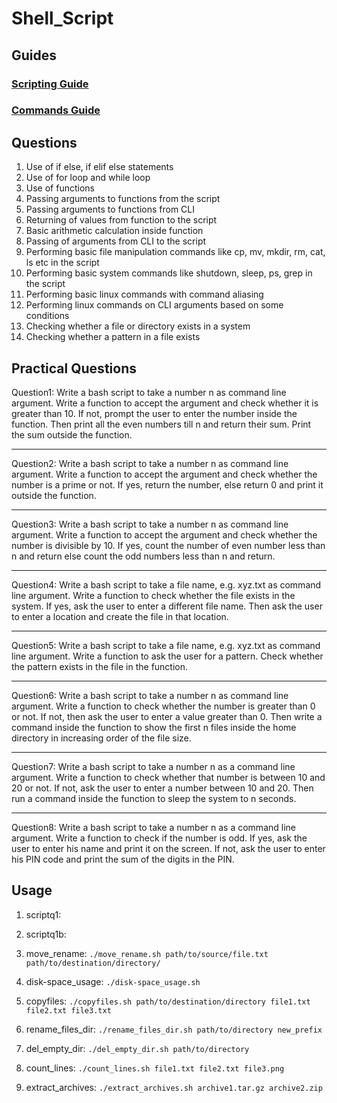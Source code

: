 # Shell_Script

## Guides 

### [Scripting Guide](Short-Guide.md)

### [Commands Guide](Linux-Commands-Guide.md)

## Questions

1. Use of if else, if elif else statements
2. Use of for loop and while loop
3. Use of functions
4. Passing arguments to functions from the script
5. Passing arguments to functions from CLI
6. Returning of values from function to the script
7. Basic arithmetic calculation inside function
8. Passing of arguments from CLI to the script
9. Performing basic file manipulation commands like cp, mv, mkdir, rm, cat, ls etc in the script
10. Performing basic system commands like shutdown, sleep, ps, grep in the script
11. Performing basic linux commands with command aliasing
12. Performing linux commands on CLI arguments based on some conditions
13. Checking whether a file or directory exists in a system
14. Checking whether a pattern in a file exists

## Practical Questions

Question1: Write a bash script to take a number n as command line argument. Write a
function to accept the argument and check whether it is greater than 10. If not, prompt
the user to enter the number inside the function. Then print all the even numbers till n
and return their sum. Print the sum outside the function.
--- ---
Question2: Write a bash script to take a number n as command line argument. Write a
function to accept the argument and check whether the number is a prime or not. If yes,
return the number, else return 0 and print it outside the function.
--- ---
Question3: Write a bash script to take a number n as command line argument. Write a
function to accept the argument and check whether the number is divisible by 10. If yes,
count the number of even number less than n and return else count the odd numbers less
than n and return.
--- ---
Question4: Write a bash script to take a file name, e.g. xyz.txt as command line argument.
Write a function to check whether the file exists in the system. If yes, ask the user to enter
a different file name. Then ask the user to enter a location and create the file in that
location.
--- ---
Question5: Write a bash script to take a file name, e.g. xyz.txt as command line argument.
Write a function to ask the user for a pattern. Check whether the pattern exists in the file
in the function.
--- ---
Question6: Write a bash script to take a number n as command line argument. Write a
function to check whether the number is greater than 0 or not. If not, then ask the user to
enter a value greater than 0. Then write a command inside the function to show the first n
files inside the home directory in increasing order of the file size.
--- ---
Question7: Write a bash script to take a number n as a command line argument. Write a
function to check whether that number is between 10 and 20 or not. If not, ask the user to
enter a number between 10 and 20. Then run a command inside the function to sleep the
system to n seconds.
--- ---
Question8: Write a bash script to take a number n as a command line argument. Write a
function to check if the number is odd. If yes, ask the user to enter his name and print it
on the screen. If not, ask the user to enter his PIN code and print the sum of the digits in
the PIN.


## Usage

1. scriptq1: 
2. scriptq1b:

1. move_rename: `./move_rename.sh path/to/source/file.txt path/to/destination/directory/`
2. disk-space_usage: `./disk-space_usage.sh`
3. copyfiles: `./copyfiles.sh path/to/destination/directory file1.txt file2.txt file3.txt`
4. rename_files_dir: `./rename_files_dir.sh path/to/directory new_prefix`
5. del_empty_dir: `./del_empty_dir.sh path/to/directory`
6. count_lines: `./count_lines.sh file1.txt file2.txt file3.png`
7. extract_archives: `./extract_archives.sh archive1.tar.gz archive2.zip`
